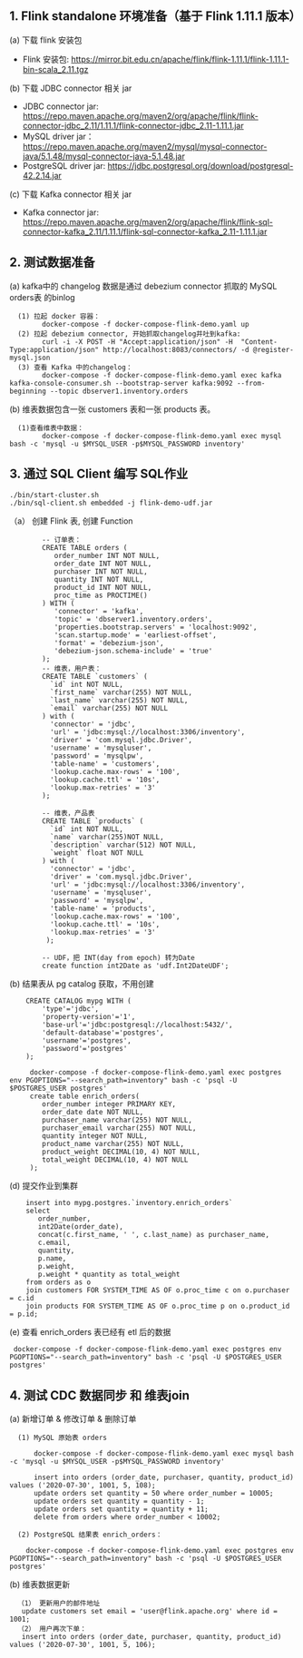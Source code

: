 
## 1. Flink standalone 环境准备（基于 Flink 1.11.1 版本）

(a) 下载 flink 安装包
* Flink 安装包: https://mirror.bit.edu.cn/apache/flink/flink-1.11.1/flink-1.11.1-bin-scala_2.11.tgz

 (b) 下载 JDBC connector 相关 jar
* JDBC connector jar: https://repo.maven.apache.org/maven2/org/apache/flink/flink-connector-jdbc_2.11/1.11.1/flink-connector-jdbc_2.11-1.11.1.jar
* MySQL driver jar： https://repo.maven.apache.org/maven2/mysql/mysql-connector-java/5.1.48/mysql-connector-java-5.1.48.jar
* PostgreSQL driver jar: https://jdbc.postgresql.org/download/postgresql-42.2.14.jar
 
 (c) 下载 Kafka connector 相关 jar
* Kafka connector jar: https://repo.maven.apache.org/maven2/org/apache/flink/flink-sql-connector-kafka_2.11/1.11.1/flink-sql-connector-kafka_2.11-1.11.1.jar

## 2. 测试数据准备

(a) kafka中的 changelog 数据是通过 debezium connector 抓取的 MySQL orders表 的binlog
     
      (1) 拉起 docker 容器：
            docker-compose -f docker-compose-flink-demo.yaml up 
      (2) 拉起 debezium connector, 开始抓取changelog并吐到kafka: 
            curl -i -X POST -H "Accept:application/json" -H  "Content-Type:application/json" http://localhost:8083/connectors/ -d @register-mysql.json 
      (3) 查看 Kafka 中的changelog：
            docker-compose -f docker-compose-flink-demo.yaml exec kafka kafka-console-consumer.sh --bootstrap-server kafka:9092 --from-beginning --topic dbserver1.inventory.orders
       
(b) 维表数据包含一张 customers 表和一张 products 表。
      
      (1)查看维表中数据：
            docker-compose -f docker-compose-flink-demo.yaml exec mysql bash -c 'mysql -u $MYSQL_USER -p$MYSQL_PASSWORD inventory'
 

## 3. 通过 SQL Client 编写 SQL作业 
    ./bin/start-cluster.sh
    ./bin/sql-client.sh embedded -j flink-demo-udf.jar
（a） 创建 Flink 表, 创建 Function
``` 
        -- 订单表：
        CREATE TABLE orders (
           order_number INT NOT NULL,
           order_date INT NOT NULL,
           purchaser INT NOT NULL,
           quantity INT NOT NULL,
           product_id INT NOT NULL,
           proc_time as PROCTIME()
        ) WITH (
           'connector' = 'kafka',
           'topic' = 'dbserver1.inventory.orders',
           'properties.bootstrap.servers' = 'localhost:9092',
           'scan.startup.mode' = 'earliest-offset',
           'format' = 'debezium-json',
           'debezium-json.schema-include' = 'true'
        );
        -- 维表，用户表：
        CREATE TABLE `customers` (
          `id` int NOT NULL,
          `first_name` varchar(255) NOT NULL,
          `last_name` varchar(255) NOT NULL,
          `email` varchar(255) NOT NULL
        ) with (
          'connector' = 'jdbc',
          'url' = 'jdbc:mysql://localhost:3306/inventory',
          'driver' = 'com.mysql.jdbc.Driver',
          'username' = 'mysqluser',
          'password' = 'mysqlpw',
          'table-name' = 'customers',
          'lookup.cache.max-rows' = '100',
          'lookup.cache.ttl' = '10s',
          'lookup.max-retries' = '3'
        );
        
        -- 维表，产品表
        CREATE TABLE `products` (
          `id` int NOT NULL,
          `name` varchar(255)NOT NULL,
          `description` varchar(512) NOT NULL,
          `weight` float NOT NULL
        ) with (
          'connector' = 'jdbc',
          'driver' = 'com.mysql.jdbc.Driver',
          'url' = 'jdbc:mysql://localhost:3306/inventory',
          'username' = 'mysqluser',
          'password' = 'mysqlpw',
          'table-name' = 'products',
          'lookup.cache.max-rows' = '100',
          'lookup.cache.ttl' = '10s',
          'lookup.max-retries' = '3'
         );
        
        -- UDF，把 INT(day from epoch) 转为Date
        create function int2Date as 'udf.Int2DateUDF';
```
        
 (b) 结果表从 pg catalog 获取，不用创建
```
    CREATE CATALOG mypg WITH (
        'type'='jdbc',
        'property-version'='1',
        'base-url'='jdbc:postgresql://localhost:5432/',
        'default-database'='postgres',
        'username'='postgres',
        'password'='postgres'
    );
```

```
     docker-compose -f docker-compose-flink-demo.yaml exec postgres env PGOPTIONS="--search_path=inventory" bash -c 'psql -U $POSTGRES_USER postgres'
     create table enrich_orders(
        order_number integer PRIMARY KEY,
        order_date date NOT NULL,
        purchaser_name varchar(255) NOT NULL,
        purchaser_email varchar(255) NOT NULL,
        quantity integer NOT NULL,
        product_name varchar(255) NOT NULL,
        product_weight DECIMAL(10, 4) NOT NULL,
        total_weight DECIMAL(10, 4) NOT NULL
     );
```
(d) 提交作业到集群
 ```
     insert into mypg.postgres.`inventory.enrich_orders`
     select
        order_number,
        int2Date(order_date),
        concat(c.first_name, ' ', c.last_name) as purchaser_name,
        c.email,
        quantity,
        p.name,
        p.weight,
        p.weight * quantity as total_weight
     from orders as o
     join customers FOR SYSTEM_TIME AS OF o.proc_time c on o.purchaser = c.id
     join products FOR SYSTEM_TIME AS OF o.proc_time p on o.product_id = p.id;
```
(e) 查看 enrich_orders 表已经有 etl 后的数据
     
     docker-compose -f docker-compose-flink-demo.yaml exec postgres env PGOPTIONS="--search_path=inventory" bash -c 'psql -U $POSTGRES_USER postgres'
    
## 4. 测试 CDC 数据同步 和 维表join
 
(a) 新增订单 & 修改订单 & 删除订单
      
      (1) MySQL 原始表 orders
          
          docker-compose -f docker-compose-flink-demo.yaml exec mysql bash -c 'mysql -u $MYSQL_USER -p$MYSQL_PASSWORD inventory'
         
          insert into orders (order_date, purchaser, quantity, product_id) values ('2020-07-30', 1001, 5, 108);
          update orders set quantity = 50 where order_number = 10005;
          update orders set quantity = quantity - 1;
          update orders set quantity = quantity + 11;
          delete from orders where order_number < 10002;
      
      (2) PostgreSQL 结果表 enrich_orders：
         
        docker-compose -f docker-compose-flink-demo.yaml exec postgres env PGOPTIONS="--search_path=inventory" bash -c 'psql -U $POSTGRES_USER postgres'
      
(b) 维表数据更新 
      
      （1） 更新用户的邮件地址
       update customers set email = 'user@flink.apache.org' where id = 1001;
      （2） 用户再次下单：
       insert into orders (order_date, purchaser, quantity, product_id) values ('2020-07-30', 1001, 5, 106);
      

